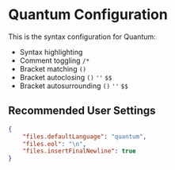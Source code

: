 # Quantum Configuration

This is the syntax configuration for Quantum:

- Syntax highlighting
- Comment toggling `/*`
- Bracket matching `()`
- Bracket autoclosing `()` `''` `$$`
- Bracket autosurrounding `()` `''` `$$`

## Recommended User Settings

```json
{    
    "files.defaultLanguage": "quantum",
    "files.eol": "\n",
    "files.insertFinalNewline": true
}
```
